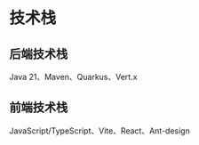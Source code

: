 # 技术栈

## 后端技术栈

Java 21、Maven、Quarkus、Vert.x

## 前端技术栈

JavaScript/TypeScript、Vite、React、Ant-design
